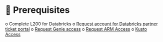 # 	Prerequisites
o	Complete L200 for Databricks
o	[Request account for Databricks partner ticket portal](https://dev.azure.com/Supportability/AzureDataBricks/_wiki/wikis/AzureDataBricks.wiki/312119/Databricks-Partner-Access)
o	[Request Genie access](https://dev.azure.com/supportability/AzureDataBricks/_wiki/wikis/AzureDataBricks.wiki/312340/Genie)
o	[Request ARM Access](https://dev.azure.com/supportability/AzureDataBricks/_wiki/wikis/AzureDataBricks.wiki/312122/Get-ARM-Access)
o	[Kusto Access](https://dev.azure.com/supportability/AzureDataBricks/_wiki/wikis/AzureDataBricks.wiki/312122/Get-ARM-Access)
